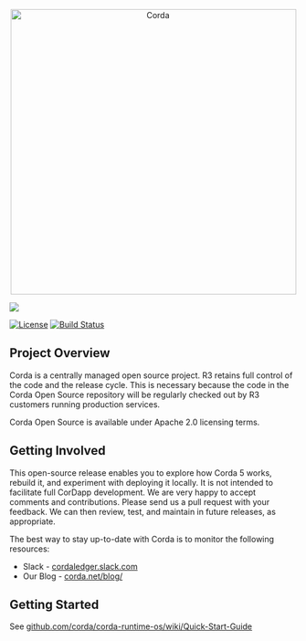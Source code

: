 <p align="center">
  <img src="https://www.corda.net/wp-content/themes/corda/assets/images/crda-logo-big.svg" alt="Corda" width="500">
</p>

<a href="https://ci-master.corda.r3cev.com/viewType.html?buildTypeId=Corda_CordaBuild&tab=buildTypeStatusDiv&guest=1">
    <img src="https://ci.corda. r3cev.com/app/rest/builds/buildType:Corda_CordaBuild/statusIcon"/>
</a> 

[![License](https://img.shields.io/badge/License-Apache%202.0-blue.svg)](https://opensource.org/licenses/Apache-2.0) [![Build Status](https://ci02.dev.r3.com/buildStatus/icon?job=Corda5%2Fcorda-runtime-os%2Frelease%252Fos%252F5.0)](https://ci02.dev.r3.com/job/Corda5/job/corda-runtime-os/job/release%252Fos%252F5.0/)

<h2>Project Overview</h2>

Corda is a centrally managed open source project. R3 retains full control of the code and the release cycle. This is necessary because the code in the Corda Open Source repository will be regularly checked out by R3 customers running production services.

Corda Open Source is available under Apache 2.0 licensing terms.

<h2>Getting Involved</h2>

This open-source release enables you to explore how Corda 5 works, rebuild it, and experiment with deploying it locally. It is not intended to facilitate full CorDapp development. We are very happy to accept comments and contributions. Please send us a pull request with your feedback. We can then review, test, and maintain in future releases, as appropriate. 

The best way to stay up-to-date with Corda is to monitor the following resources: 

 * Slack - [cordaledger.slack.com](https://cordaledger.slack.com)
 * Our Blog - [corda.net/blog/](https://www.corda.net/blog/)
  
<h2>Getting Started</h2>

See [github.com/corda/corda-runtime-os/wiki/Quick-Start-Guide](https://github.com/corda/corda-runtime-os/wiki/Quick-Start-Guide)
